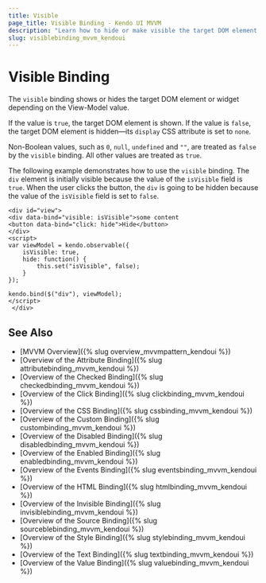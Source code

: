 ```yaml
---
title: Visible
page_title: Visible Binding - Kendo UI MVVM
description: "Learn how to hide or make visible the target DOM element or widget in correspondence with the View-model value by using the visible binding in Kendo UI MVVM."
slug: visiblebinding_mvvm_kendoui
---
```


# Visible Binding

The `visible` binding shows or hides the target DOM element or widget depending on the View-Model value.

If the value is `true`, the target DOM element is shown. If the value is `false`, the target DOM element is hidden&mdash;its `display` CSS attribute is set to `none`.

Non-Boolean values, such as `0`, `null`, `undefined` and `""`, are treated as `false` by the `visible` binding. All other values are treated as `true`.

The following example demonstrates how to use the `visible` binding. The `div` element is initially visible because the value of the `isVisible` field is `true`. When the user clicks the button, the `div` is going to be hidden because the value of the `isVisible` field is set to `false`.

    <div id="view">
    <div data-bind="visible: isVisible">some content
    <button data-bind="click: hide">Hide</button>
    </div>
    <script>
    var viewModel = kendo.observable({
        isVisible: true,
        hide: function() {
            this.set("isVisible", false);
        }
    });

    kendo.bind($("div"), viewModel);
    </script>
     </div>

## See Also

* [MVVM Overview]({% slug overview_mvvmpattern_kendoui %})
* [Overview of the Attribute Binding]({% slug attributebinding_mvvm_kendoui %})
* [Overview of the Checked Binding]({% slug checkedbinding_mvvm_kendoui %})
* [Overview of the Click Binding]({% slug clickbinding_mvvm_kendoui %})
* [Overview of the CSS Binding]({% slug cssbinding_mvvm_kendoui %})
* [Overview of the Custom Binding]({% slug custombinding_mvvm_kendoui %})
* [Overview of the Disabled Binding]({% slug disabledbinding_mvvm_kendoui %})
* [Overview of the Enabled Binding]({% slug enabledbinding_mvvm_kendoui %})
* [Overview of the Events Binding]({% slug eventsbinding_mvvm_kendoui %})
* [Overview of the HTML Binding]({% slug htmlbinding_mvvm_kendoui %})
* [Overview of the Invisible Binding]({% slug invisiblebinding_mvvm_kendoui %})
* [Overview of the Source Binding]({% slug sourceblebinding_mvvm_kendoui %})
* [Overview of the Style Binding]({% slug stylebinding_mvvm_kendoui %})
* [Overview of the Text Binding]({% slug textbinding_mvvm_kendoui %})
* [Overview of the Value Binding]({% slug valuebinding_mvvm_kendoui %})
